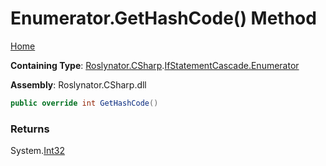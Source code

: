 # Enumerator\.GetHashCode\(\) Method <a name="_Top"></a>

[Home](../../../../../README.md)

**Containing Type**: [Roslynator.CSharp](../../../README.md#_Top)\.[IfStatementCascade.Enumerator](../README.md#_Top)

**Assembly**: Roslynator\.CSharp\.dll

```csharp
public override int GetHashCode()
```

### Returns

System\.[Int32](https://docs.microsoft.com/en-us/dotnet/api/system.int32)

